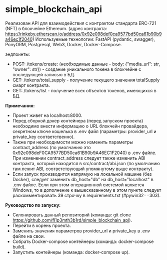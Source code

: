 # simple_blockchain_api

Реализован API для взаимодействия с контрактом стандарта ERC-721 (NFT) в блокчейне Ethereum.
(адрес контракта: https://rinkeby.etherscan.io/address/0x92e098def0ca9577bd50ca61b90b9a46ec1f2040)
Используемые технологии: FastAPI (pydantic, swagger), PonyORM, Postgresql, Web3, Docker, Docker-Compose.

эндпоинты:
* POST: /tokens/create: (необходимые данные - body: {"media_url": str, "owner": str}) - создание уникального токена в блокчейне с последующей записью в БД.
* GET: /tokens/total_supply - получение текущего значения totalSupply смарт контракта.
* GET: /tokens/list - получение всех объектов токенов, имеющихся в БД.

**Примечания:**
* Проект живет на localhost:8000.
* Перед сборкой докер контейнера (перед запуском проекта) необходимо внести информацию о URL блокчейн провайдера, секретном ключе кошелька в .env файл 
(параметры: provider_url и private_key соответственно).
* Также при необходимости можно изменить параметры contract_address (по умолчанию это 0x92e098deF0CA9577BD50ca61B90b9A46EC1F2040) в .env файле.
При изменении contract_address следует также изменить ABI контракта, который находится в src/contract/abi.json (по умолчанию там лежит ABI, 
соответствующий упомянутому выше контракту).
* Если запуск производится напрямую на локальной машине (без Docker), следует заменить db_host="db" на db_host="localhost" в .env файле. Если при этом
операционной системой является Windows, то в дополнение к вышесказанному в этом пункте следует раскомментировать 39 строчку в requirements.txt (#pywin32==303).

**Руководство по запуску:**
* Склонировать данный репозиторий (команда: git clone https://github.com/fl1p3mth3b1rd/simple_blockchain_api).
* Перейти в корень проекта.
* Заменить значения параметров provider_url и private_key в .env файле на свои.
* Собрать Docker-compose контейнеры (команда: docker-compose build).
* Запустить контейнеры (команда: docker-compose up).
